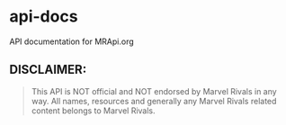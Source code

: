 # api-docs
API documentation for MRApi.org


## DISCLAIMER:
> This API is NOT official and NOT endorsed by Marvel Rivals in any way. All names, resources and generally any Marvel Rivals related content belongs to Marvel Rivals.